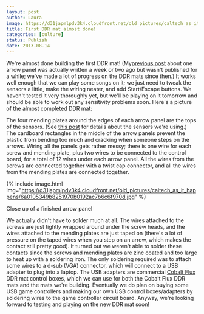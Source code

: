 ```yaml
---
layout: post
author: Laura
image: https://d31japmlpdv3k4.cloudfront.net/old_pictures/caltech_as_it_happens/6a0105349b8251970b019104b20847970c.jpg
title: First DDR mat almost done! 
categories: [culture]
status: Publish
date: 2013-08-14
---
```


We're almost done building the first DDR mat! (My<a href="https://caltech.typepad.com/caltech_as_it_happens/2013/08/ddr-mat-construction-one-arrow-panel.html" target="_blank">previous post</a> about one arrow panel was actually written a week or two ago but wasn't published for a while; we've made a lot of progress on the DDR mats since then.) It works well enough that we can play some songs on it; we just need to tweak the sensors a little, make the wiring neater, and add Start/Escape buttons. We haven't tested it very thoroughly yet, but we'll be playing on it tomorrow and should be able to work out any sensitivity problems soon. Here's a picture of the almost completed DDR mat:

The four mending plates around the edges of each arrow panel are the tops of the sensors. (See <a href="https://caltech.typepad.com/caltech_as_it_happens/2013/07/ddr-mat-sensor-testing.html" target="_blank">this post</a> for details about the sensors we're using.) The cardboard rectangles in the middle of the arrow panels prevent the plastic from bending too much and cracking when someone steps on the arrows. Wiring all the panels gets rather messy; there is one wire for each screw and mending plate, plus two wires to be connected to the control board, for a total of 12 wires under each arrow panel. All the wires from the screws are connected together with a twist cap connector, and all the wires from the mending plates are connected together.


{% include image.html img="https://d31japmlpdv3k4.cloudfront.net/old_pictures/caltech_as_it_happens/6a0105349b8251970b0192ac7b6c6f970d.jpg" %}<div class="photo-caption caption-xid-6a0105349b8251970b0192ac7b6c6f970d">Close up of a finished arrow panel

We actually didn't have to solder much at all. The wires attached to the
 screws are just tightly wrapped around under the screw heads, and the 
wires attached to the mending plates are just taped on (there's a lot of
 pressure on the taped wires when you step on an arrow, which makes the 
contact still pretty good). It turned out we weren't able to solder these contacts since the screws and mending plates are zinc coated and too large to heat up with a soldering iron. The only soldering required was to attach 
some wires to a d-sub (VGA) connector, which will connect to a USB 
adapter to plug into a laptop. The USB adapters are commercial <a href="https://en.wikipedia.org/wiki/Cobalt_Flux" target="_blank">Cobalt Flux</a>
 DDR mat control boxes, which we can use for both the Cobalt Flux DDR 
mats and the mats we're building. Eventually we do plan on buying some 
USB game controllers and making our own USB control boxes/adapters by 
soldering wires to the game controller circuit board. Anyway, we're 
looking forward to testing and playing on the new DDR mat soon!
